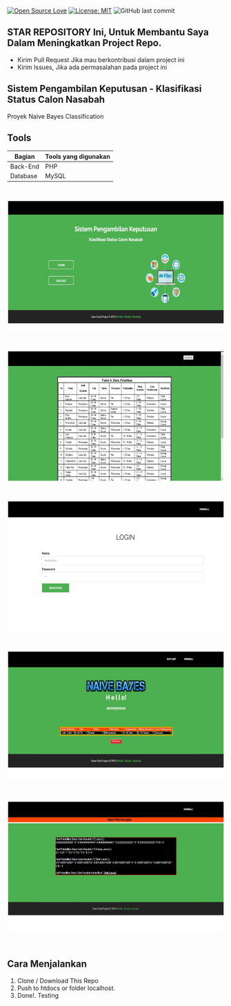 [![Open Source Love](https://badges.frapsoft.com/os/v1/open-source.svg?style=flat)](https://github.com/ellerbrock/open-source-badges/)
[![License: MIT](https://img.shields.io/badge/License-MIT-green.svg)](https://opensource.org/licenses/MIT)
![GitHub last commit](https://img.shields.io/github/last-commit/kholilboy/naive-bayes)

## STAR REPOSITORY Ini, Untuk Membantu Saya Dalam Meningkatkan Project Repo.
- Kirim Pull Request Jika mau berkontribusi dalam project ini
- Kirim Issues, Jika ada permasalahan pada project ini

## Sistem Pengambilan Keputusan - Klasifikasi Status Calon Nasabah
Proyek Naive Bayes Classification

## Tools
| Bagian | Tools yang digunakan |
| --- | --- |
| Back-End | PHP |
| Database | MySQL |

<br>
<p align="center">
        <img src="/images_github/1.jpg" width="500" height="300">
</p>

<br>
<p align="center">
        <img src="/images_github/2.jpg" width="500" height="300">
</p>

<br>
<p align="center">
        <img src="/images_github/3.jpg" width="500" height="300">
</p>

<br>
<p align="center">
        <img src="/images_github/4.jpg" width="500" height="300">
</p>

<br>
<p align="center">
        <img src="/images_github/5.jpg" width="500" height="300">
</p>
<br>

## Cara Menjalankan
1. Clone / Download This Repo 
2. Push to htdocs or folder localhost.
2. Done!. Testing
